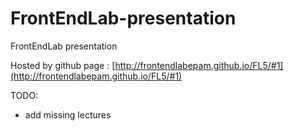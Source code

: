 FrontEndLab-presentation
========================
FrontEndLab presentation

Hosted by github page : [http://frontendlabepam.github.io/FL5/#1](http://frontendlabepam.github.io/FL5/#1)

TODO:
- add missing lectures
